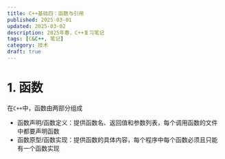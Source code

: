 ```yaml
---
title: C++基础四：函数与引用
published: 2025-03-01
updated: 2025-03-02 
description: 2025年春，C++复习笔记
tags: [C&C++, 笔记]
category: 技术
draft: true
---
```


# 1. 函数

在`C++`中，函数由两部分组成

- 函数声明/函数定义：提供函数名、返回值和参数列表，每个调用函数的文件中都要声明函数
- 函数原型/函数实现：提供函数的具体内容，每个程序中每个函数必须且只能有一个函数实现

